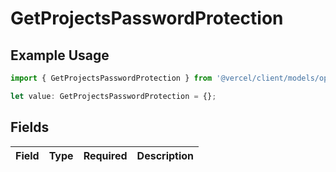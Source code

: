 # GetProjectsPasswordProtection

## Example Usage

```typescript
import { GetProjectsPasswordProtection } from '@vercel/client/models/operations';

let value: GetProjectsPasswordProtection = {};
```

## Fields

| Field | Type | Required | Description |
| ----- | ---- | -------- | ----------- |
